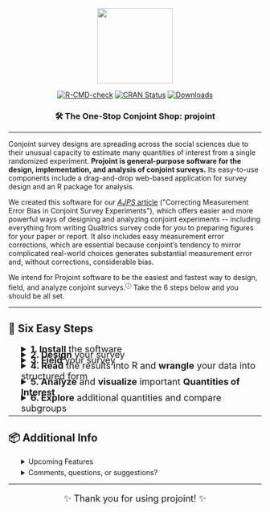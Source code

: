 <div align="center">

<img src="man/figures/projoint.png" width="150" height="150" />

[![R-CMD-check](https://github.com/yhoriuchi/projoint/actions/workflows/R-CMD-check.yaml/badge.svg)](https://github.com/yhoriuchi/projoint/actions/workflows/R-CMD-check.yaml)
[![CRAN Status](https://www.r-pkg.org/badges/version/projoint)](https://CRAN.R-project.org/package=projoint)
[![Downloads](https://cranlogs.r-pkg.org/badges/grand-total/projoint)](https://cran.r-project.org/package=projoint)

### 🛠️ The One-Stop Conjoint Shop: **projoint**

</div>

---

Conjoint survey designs are spreading across the social sciences due to their unusual capacity to estimate many quantities of interest from a single randomized experiment. **Projoint is general-purpose software for the design, implementation, and analysis of conjoint surveys.** Its easy-to-use components include a drag-and-drop web-based application for survey design and an R package for analysis.

We created this software for our <a href="https://gking.harvard.edu/conjointE" target="_blank" class="external-link"><em>AJPS</em> article</a> ("Correcting Measurement Error Bias in Conjoint Survey Experiments"), which offers easier and more powerful ways of designing and analyzing conjoint experiments -- including everything from writing Qualtrics survey code for you to preparing figures for your paper or report. It also includes easy measurement error corrections, which are essential because conjoint’s tendency to mirror complicated real-world choices generates substantial measurement error and, without corrections, considerable bias.

We intend for Projoint software to be the easiest and fastest way to design, field, and analyze conjoint surveys.<sup><a href="https://yhoriuchi.github.io/projoint/articles/faq.html#what-is-the-history-of-conjoint-analysis-what-is-the-difference-between-profile-level-and-choice-level-data" target="_blank" style="text-decoration: none;">&#9432;</a></sup> Take the 6 steps below and you should be all set.

---

## 🚀 Six Easy Steps

<!-- =========================
     1. Install
     ========================= -->

<details style="margin-left: 25px; margin-bottom: -10px">
<summary style="font-size: 18px;"><b>1. Install</b> the software</summary>
Open R (or <a href="https://www.r-project.org/" target="_blank">install R</a> if you do not have it), and run the following command in your coding environment.
```r
library("projoint")
```
</details>

<!-- =========================
     2. Design
     ========================= -->

<details style="margin-left: 25px; margin-bottom: -10px">
<summary style="font-size: 18px;"><b>2. Design</b> your survey</summary>
Online surveys are frequently written with an online software called Qualtrics. Using our web tool, called the <a href="https://projoint.aaronrkaufman.com/" target="_blank" class="external-link">Projoint Survey Designer</a>, you don't need to learn how to write a survey in Qualtrics.  

* Use the <a href="https://projoint.aaronrkaufman.com/" target="_blank" class="external-link">Projoint Survey Designer</a> and export surveys formatted for Qualtrics.  
* Follow the <a href="https://yhoriuchi.github.io/projoint/articles/design.html" target="_blank">step-by-step guide</a> to learn how to set up your Qualtrics survey.  
</details>

<!-- =========================
     3. Field
     ========================= -->

<details style="margin-left: 25px; margin-bottom: -10px">
<summary style="font-size: 18px;"><b>3. Field</b> your survey</summary>

* Using the .QSF file export from the Projoint Survey Designer, load your survey into Qualtrics.
  * Log into your Qualtrics account.
  * Click "Create a new project"
  * Under "From scratch" select "Survey" and then "Get started"
  * Enter a name and under "How do you want to start your survey" select "Import a QSF file"
  * Click "Choose file" and select your .QSF file.
  * Click "Create project"
* You are free to field your Qualtrics survey through online vendors.
* When you are done fielding your survey, you will now need to export your data from Qualtrics to R.
  * Click “Download Data”.
  * Choose CSV format.
  * Critically, select “Use choice text” rather than coded values.
</details>

<!-- =========================
     4. Read
     ========================= -->

<details style="margin-left: 25px; margin-bottom: -10px">
<summary style="font-size: 18px;"><b>4. Read</b> the results into R and <b>wrangle</b> your data into structured form</summary>

* Load your <strong>survey responses</strong> into R:
```r
library(projoint)
dat <- read_Qualtrics("your_file.csv")
```

* Prepare the data for analysis:
```r
dat <- reshape_projoint(
  .dataframe = dat,
  .outcomes = c(paste0("choice", 1:8), "choice1_repeated_flipped")
)
```

* Follow the <a href="https://yhoriuchi.github.io/projoint/articles/read.html" target="_blank">step-by-step guide</a> to learn how to read and reshape data for conjoint analysis.
</details>

<!-- =========================
     5. Analyze
     ========================= -->

<details style="margin-left: 25px; margin-bottom: -10px">
<summary style="font-size: 18px;"><b>5. Analyze</b> and <b>visualize</b> important <b>Quantities of Interest</b></summary>

* Estimate Marginal Means (MMs) or Average Marginal Component Effects (AMCEs) with correction for measurement error:

> **Note:** The following example illustrates a `profile_level` analysis.  This approach is common in social science and useful as an initial diagnostic, but we encourage researchers to consider `choice_level` analysis (the default for `.structure`). See <a href="https://yhoriuchi.github.io/projoint/articles/structure.html" target="_blank">Choice-Level Analysis</a>. Detailed steps of analysis appear in the <a href="https://yhoriuchi.github.io/projoint/articles/analyze.html" target="_blank">step-by-step guide</a>.

```r
output <- projoint(out1_arranged, .structure = "profile_level")
print(output)
summary(output)
```

* Visualize your results easily:
```r
plot(output)
```
* Estimate additional quantities of interest and explore subgroup comparisons using choice-level analysis.
* Follow the <a href="https://yhoriuchi.github.io/projoint/articles/analyze.html" target="_blank">step-by-step guide</a> to learn how to:
  * Estimate and correct marginal means (MMs) or average marginal component effects (AMCEs), including predicting IRR if necessary.
  * Visualize the marginal means (MMs) or average marginal component effects (AMCEs).

</details>

<!-- =========================
     6. Explore
     ========================= -->

<details style="margin-left: 25px; margin-bottom: -10px">
<summary style="font-size: 18px;"><b>6. Explore</b> additional quantities and compare subgroups</summary>

* Go beyond standard profile-level summaries.  
* Use **choice-level analysis** to:
  - Directly compare trade-offs (e.g., low housing cost vs. low crime).  
  - Collapse multiple levels (e.g., city vs. suburban preferences).  
  - Estimate subgroup differences (e.g., Democrats vs. Republicans).  
* See detailed examples in the <a href="https://yhoriuchi.github.io/projoint/articles/explore.html" target="_blank">Explore and Compare Further</a> vignette.

</details>


---

## 📦 Additional Info

<details style="margin-left: 25px; margin-bottom: 5px">
    <summary>Upcoming Features</summary>
    <ul>
    <li>Weighted estimation for features and respondents</li>
    <li>Support for non-binary outcomes (ratings, rankings)</li>
    </ul>
</details>

<details style="margin-left: 25px; margin-bottom: 5px">
    <summary>Comments, questions, or suggestions?</summary>
    Please check issues already filed at our <a href="https://github.com/yhoriuchi/projoint/issues" target="_blank">GitHub repository</a>. If you don't see an answer to your question, click on the green "new issue" button.
</details>

---

<p align="center" style="font-size: 18px;">✨ Thank you for using projoint! ✨</p>

